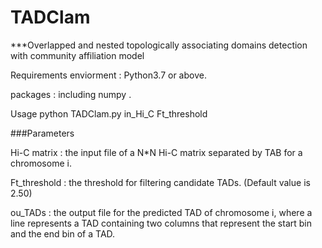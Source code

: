# TADClam

***Overlapped and nested topologically associating domains detection with community affiliation model

Requirements
enviorment : Python3.7 or above.

packages : including numpy .

Usage
python TADClam.py in_Hi_C Ft_threshold

###Parameters

Hi-C matrix : the input file of a N*N Hi-C matrix separated by TAB for a chromosome i.

Ft_threshold : the threshold for filtering candidate TADs. (Default value is 2.50)

ou_TADs : the output file for the predicted TAD of chromosome i, where a line represents a TAD containing two columns that represent the start bin and the end bin of a TAD.

